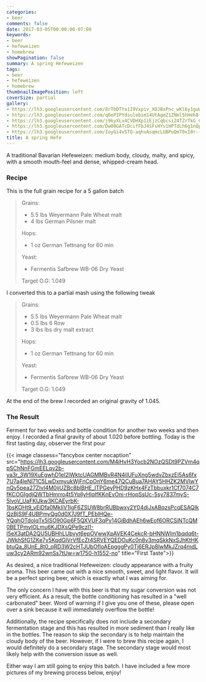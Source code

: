 ```yaml
---
categories:
- beer
comments: false
date: 2017-03-05T00:00:00-07:00
keywords:
- beer
- hefeweizen
- homebrew
showPagination: false
summary: A spring Hefeweizen
tags:
- beer
- hefeweizen
- homebrew
thumbnailImagePosition: left
coverSize: partial
gallery:
- https://lh3.googleusercontent.com/8rTbDTYa1I9Vxpiv_XOJBxPnc_wKl6y1guWv1ACOJTHlmsjQhcAECaGaU62_3gHqKqo4jNIWQYGLxL8vrxjwIPYar_TCf5J2svUdsqlr7F_BBntya0yI7WNxQQAgWhdxXhJLrPFLCxhjLdAOPwwp_LKsZeNcRjuGOHJ35zQAQwnWg1sssh-s3d0CIIhmqaOdBdkp05hojATrBtb7g-T49xORk5et8Ov8a5qEu8zRWejoA-icmxPoxtQSCQVlnuWry-8xISCIlbzXmAV06jGkrac6MwWCFdzT9BS5_ZEzatFPSFIkvexYyUflE8_hcpr1Ox2CGIdZybw3tt6UjfImoFVrTHJpEnM-a2eeBM_7fveXqjV8YEOc0mcVKG9Mvp0c8nqBxyzWcHN2ncIlkTK_P5NUGbXnHbZUunwI1JI-9VP8kmqS06YXSOVO69OG3Z9dts9r4DFQzxlft7fFDoBpq24iOqLFaXJCNfO1_IfNC12XoeQYxkPHJG8ty-jfXM34KgZfdUIUG1JR2PSVrDPMGZLSELAhJ_06lCqR0AR3GRyF2-9wA3LW9EAF4DuLi2KphughdOSqYcapY-kWYo7rp9vvAR64yT9VXJgtM5aMScXIl0wGo8ZgpXhE4OTVRhg6b407dX6SZnlnZrUNChTH3ZLFcyOFGiEJXfJkj1CZLg=w2070-h1552-no
- https://lh3.googleusercontent.com/q6oPIPYdsulebim14UtAgmZ1ZNml5hHeh8-LwR_K58CZ9DCBCF4SNTyO_m2wqHHBS5_ZXItnvqFv77Q7WqyjhL6UIZbyPIx2n7RSEggrKeYYxyaBnFjonYczLV_t5VdA3XrfaXXVbmcXSriNLE-zyFVeYcc1jq7aUuJy882kwJQL3LJP_gZyh0BuHe9UYrlVERz9aotpSQDUVKQgPKll3YWrxju24sHhRispPNZAWJtIp6G5ShIRtF5aIwWk8rSXn6MoOiO2oevEP4kLOKHgpA99YeEbhH35ekizE0ahSnMS7pbJDG23UvS9yv0v8cvvtyQR5XhssI4n1Z0TmFAJ20LjCp0QqTPAdOzvQztlTwdvwGjePV3TzgU13Exq1Fb96tjYpzVCDizCAxTiaCVUMjfF9uisqO0onrzvh0b0RW_uxsVORA3gJMd5AXI4EniqBEv2W6sNpdCL-gpXp8qoXK4mSzh_wpisHj56jsVW2KZUllyXRUlqX_KH6vyFS1UtGLCHKcv2Zi-FP2yTV86UbX-YIlFSAssH2TKLjh60eikICga2NRQ9ff3nC0QDwRJYzNyAmCOSqw6szuOtWRkVFh663jBYNkIrxMhjqow1Ej8VjYA5tlNNSOiXfqWVTolny-HnDtDHCISmUs9lke9u87uG1PslUo4O-YIQGrDbOg=w2070-h1552-no
- https://lh3.googleusercontent.com/j9kyXLx4CVDHXp1iEjzCqbcsiZ4TZrTkG_CMGKfRINTU53Ws4nQejPmjr92DXzCpxJWbHbFtS-pifaEqW6XMBhHiWoT7rQb0ieACg5g57MTOmjfCEvypc6X0jGimQTgFT4ctJbwXlhSl6Xg6yKCQnr_Ew90jBRyZwfLCiKkrDDcgG8w5q0HsryEC2mKskZhMwiI1444hUM_PMFK2AGJrxjmXZRpOtoRYaKma26IuBTFHDN3lfmznI2wDFME-0TpCCmNPB2jkOM6mBP8AhYIYVIXZ7xcTHWX69QqUAWFdepIXLiBkrZegJbMf5adRRg5cFmpQm3Pz00Xy9rQ7Q5DOeOpB-imX0ppZPUwJuMui6KzEMHb0EQtYlsLrWh9t9UamxNCwCx-uM0rVJK-MgSE_L2G00DKmjGSlz7iniFTi5OvhL2b6EXSY66viPnGs8J_SQdBhYYWSw_5_rM_xXZJbDh9lpFl80nH0mDdRr2kwuIrtMZP2K62fEwCg-o4Ll4eivBRHUgBmpbQ8bLkMtOGt5m0V4CNlEP8qMQHNu8qCxAdq_VjdBxbsQjINtHX_5I6QI0O5XcG29fjQRJSjNo5Li6X1X4V4ykhx3YbByUj6jfgqu_v0gqhULyov0QaoREDLL0DiJDsQCtyCZ1gcT75CLRrB1N33bBSiPnfkSoyA-w=w2070-h1552-no
- https://lh3.googleusercontent.com/Dw00GATcDcifFbJ4SFsHYv1HPTdLh6g1nQpjSrrm5Vx5JjQrdS-kU0MR_yG1px56jjW_J7uG08yDnqstjT4GLGDOXJFWtFNh6oHslDhOTguHEv4FWe_YwjFNoCDKRmYFCwR9xOZ8NP7Am_zOghZSJDevNPgEm0hDwIQfRFz4p5MVSc_sYWJ_LCCQdrafgauQk0rNNRLwlg7PgfzijQBUBqPqs_JOAfIgyWwSIFqty_-3iNC82cl2jzJAnJj_7TzyKjL8eya6Hhrnns5RAJUzruoXk1X_WgVzb9XQzDWOWNmooPZUJwCgTlur-VdyABQbjj5dU4wUjhszqk6R9F9w-Ip8xKfCpz1kbYaGemyCZflJKvNKdPUReqr1CvynyGwI5rpFQozektc2PFe3QMtJ7rdMHcFCJwHq-8CNRhvC87DTO0Ct8MOp261xvE1FtFsWtankzB8fyiWQjHPZMqYuGnDriR5qKfUztby7SYaEEAsjCxQ1DnN9BM3-3hUlanP5tc8IZs_sKZk4Pm2Mk6RTg5wDzPoGNSdte6j2P_Y-yW4rS4TSkBbNBFs95E6oQDVLgvV0-8eDCvqjYk2CYBMuKznvHjbS2N5S38T19ugRBEirdvw2Y9rN3bzNdLj14G28kQqnfxgIjXHmYUoEQVQq20n5UpViOhutOGpjNaIDoA=w1164-h1552-no
- https://lh3.googleusercontent.com/IoyGi4v5TQ-aqhvAsqmcLUBPuQmT0xI0r--vJIP_HVJ7Vs3W0cAkwTq9za_g0ImcvesnimPZ_h9RoNp5qrGeAo4PYgbibblyc54vEb9PfV1nn7YMK35dV0s_YnCAVbKtAZ-49hiF3mv4DFIq-GAf5OIWMtf4rAONrL-ZSg6wS2lmUwctYbDm-jCHb9RD_9p40p4C-Qv3-0AhhfBxEzAm32gfIwfyZSdSTIlRN3q0gBwD60Ml8v8-LDswgucXC0ugKwJ6VQmHXOWjsQB-4FEBESB-GEwHBzCHVG4FOwnWlIZ3rKmd0X6arrOAYzqWk4IaJsX1P9y_3quZV5kbicyF13kn2C8Ssc5hggYkSLXAN4g9zY38gEWx4eOIokMOO_Pz8AaO3sY3JUsx8Jags-VYfVSfqPLtotHMG2sBv3Qa9isodd_lnVoz_mhirQgKGUsoakVwp6P7H6bjsw5G6xACT4OkPvZW68IdD9-CLP3r-4OCoznSotRhgkMZC42BnahzSMIxL3MHyc-WcZpJoXP3L0pMUsabLTrmQ_2XGYcmXWslX0D49FovzNyGaaJiYBIjsbaIzjt5Ip_C8zBf_v8rCeGGGkHY54gxc79u-DT5EVXmcW0Lh3Mrqqet6iJg71cu3DtWYmB4RCfYDezXBNjegdMkl6uff5fvCVGj7iICIA=w1204-h1552-no
title: A spring Hefe
---
```


A traditional Bavarian Hefeweizen: medium body, cloudy, malty, and spicy,
with a smooth mouth-feel and dense, whipped-cream head.

<!--more-->

### Recipe
This is the full grain recipe for a 5 gallon batch

> Grains:
> - 5.5 lbs Weyermann Pale Wheat malt
> - 4 lbs German Pilsner malt
>
> Hops:
> - 1 oz German Tettnang for 60 min
>
> Yeast:
> - Fermentis Safbrew WB-06 Dry Yeast
>
> Target O.G: 1.049

I converted this to a partial mash using the following tweak

> Grains:
> - 5.5 lbs Weyermann Pale Wheat malt
> - 0.5 lbs 6 Row
> - 3 lbs lbs dry malt extract
>
> Hops:
> - 1 oz German Tettnang for 60 min
>
> Yeast:
> - Fermentis Safbrew WB-06 Dry Yeast
>
> Target O.G: 1.049

At the end of the brew I recorded an original gravity of 1.045.

### The Result
Ferment for two weeks and bottle condition for another two weeks and then
enjoy.  I recorded a final gravity of about 1.020 before bottling. Today is the
first tasting day, observer the first pour

{{< image
 classess="fancybox center nocaption"
 src="https://lh3.googleusercontent.com/M4iHvH3Yocb2NOzQSDt9PZVm4qpSChNnFGmEELqv2b-ya3r_3W19XuEgwhD1el2lWktcUAGMMBvR4N4iIUFuXng5wdvZbxzEj5As6fx7U7a4leNl71C5LwDxmyukWjFnCpOnY6me47QCuBua7AHAY5HHZK2MVlwYnQv5pea27ZIvI4M0ijUZBc8blBHE_ITPGeyPHD9zKHx4FzTbbuxkr1Cf7074C7fKCOGIgdjQWTbHmrro4t5YpllyHIqIfKKnEvOni-rHopSsUc-5sy7837myS-5lvoV_UaFKlJkw3KCAEyrbK-1bsKOHt9_vEjDfa0MkIiV1IgF6ZSUW8brRUBbwxy2Y04djJxABqzsPcqESAQIkQzBjS9F4UBPmyQg0d0X7J9fT_PEblHQe-YQqhOTdoIqTx5lSO90Gp6F5QXVUF3qPv14GiBdhAEh6wEof6ORCSiNTcQM0BETPmvIOLmu6KJDXsQPe9czl1-I5eX3atDA2QU5UBHhLUbvyt6epOVwwXpAVEK4CekcR-bHNNWIm1bqdq6t-JWkhSfG1ZKe7v5KqdGlVrVfEcZt4SRVEYQEDOuKc0n8v3mqSkkNxSJhKtHKbtuQa_8UnE_8t0_qRD3W2cHTJUbOfloAEpgggPy0Tj6ERJp8lwMkJZrq4mdLuw3cy2ARm92wnSs7tUw=w1750-h1552-no"
 title="First Taste">}}

As desired, a nice traditional Hefeweizen: cloudy appearance with a fruity
aroma. This beer came out with a nice smooth, sweet, and light flavor.  It will
be a perfect spring beer, which is exactly what I was aiming for.

The only concern I have with this beer is that my sugar conversion was not very
efficient. As a result, the bottle conditioning has resulted in a "well
carbonated" beer. Word of warning if I give you one of these, please open over
a sink because it will immediately overflow the bottle!

Additionally, the recipe specifically does not include a secondary fermentation
stage and this has resulted in more sediment than I really like in the bottles.
The reason to skip the secondary is to help maintain the cloudy body of
the beer.  However, if I were to brew this recipe again, I would definitely do
a secondary stage.  The secondary stage would most likely help with the
conversion issue as well.

Either way I am still going to enjoy this batch.  I have included a few more
pictures of my brewing process below, enjoy!

